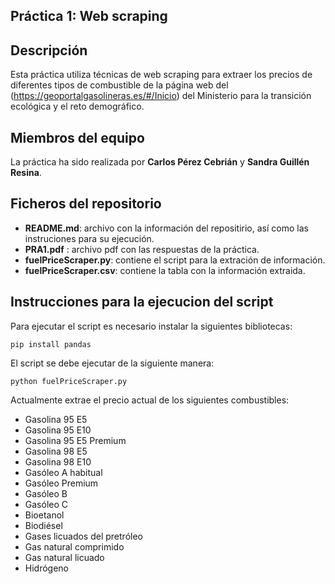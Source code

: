 ## Práctica 1: Web scraping
## Descripción

Esta práctica utiliza técnicas de web scraping para extraer los precios de diferentes tipos de combustible de la página web del (https://geoportalgasolineras.es/#/Inicio) del Ministerio para la transición ecológica y el reto demográfico.

## Miembros del equipo

La práctica ha sido realizada por **Carlos Pérez Cebrián** y **Sandra Guillén Resina**.

## Ficheros del repositorio

* **README.md**: archivo con la información del repositirio, así como las instruciones para su ejecución.
* **PRA1.pdf** : archivo pdf con las respuestas de la práctica.
* **fuelPriceScraper.py**: contiene el script para la extración de información.
* **fuelPriceScraper.csv**: contiene la tabla con la información extraida.

## Instrucciones para la ejecucion del script

Para ejecutar el script es necesario instalar la siguientes bibliotecas:
```
pip install pandas
```

El script se debe ejecutar de la siguiente manera:

```
python fuelPriceScraper.py 
```


Actualmente extrae el precio actual de los siguientes combustibles:

- Gasolina 95 E5
- Gasolina 95 E10
- Gasolina 95 E5 Premium
- Gasolina 98 E5
- Gasolina 98 E10
- Gasóleo A habitual
- Gasóleo Premium
- Gasóleo B
- Gasóleo C
- Bioetanol
- Biodiésel
- Gases licuados del pretróleo
- Gas natural comprimido
- Gas natural licuado
- Hidrógeno
